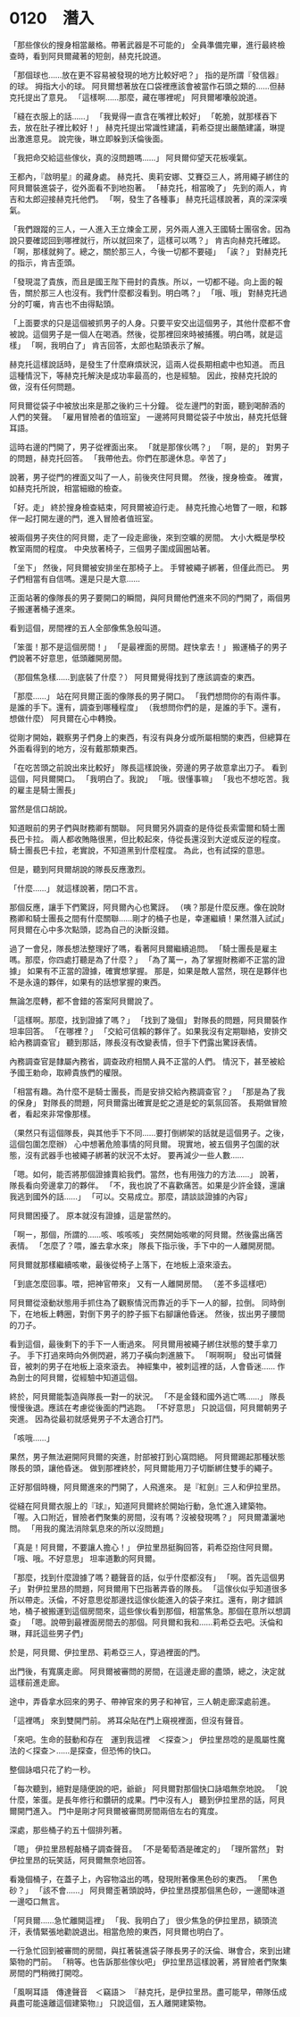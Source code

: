 # 0120　潛入

「那些傢伙的搜身相當嚴格。帶著武器是不可能的」
全員準備完畢，進行最終檢查時，看到阿貝爾藏著的短劍，赫克托說道。

「那個球也……放在更不容易被發現的地方比較好吧？」
指的是所謂『發信器』的球。
拇指大小的球。
阿貝爾想著放在口袋裡應該會被當作石頭之類的……但赫克托提出了意見。
「這樣啊……那麼，藏在哪裡呢」
阿貝爾嘟囔般說道。

「縫在衣服上的話……」
「我覺得一直含在嘴裡比較好」
「乾脆，就那樣吞下去，放在肚子裡比較好！」
赫克托提出常識性建議，莉希亞提出嚴酷建議，琳提出激進意見。
說完後，琳立即躲到沃倫後面。

「我把命交給這些傢伙，真的沒問題嗎……」
阿貝爾仰望天花板嘆氣。

王都內，『啟明星』的藏身處。
赫克托、奧莉安娜、艾賽亞三人，將用繩子綁住的阿貝爾裝進袋子，從外面看不到地抱著。
「赫克托，相當晚了」
先到的兩人，肯吉和太郎迎接赫克托他們。
「啊，發生了各種事」
赫克托這樣說著，真的深深嘆氣。

「我們跟蹤的三人，一人進入王立煉金工房，另外兩人進入王國騎士團宿舍。因為說只要確認回到哪裡就行，所以就回來了，這樣可以嗎？」
肯吉向赫克托確認。
「啊，那樣就夠了。總之，關於那三人，今後一切都不要碰」
「誒？」
對赫克托的指示，肯吉歪頭。

「發現混了貴族，而且是國王陛下冊封的貴族。所以，一切都不碰。向上面的報告，關於那三人也沒有。我們什麼都沒看到。明白嗎？」
「哦、哦」
對赫克托過分的叮囑，肯吉也不由得點頭。

「上面要求的只是這個被抓男子的人身。只要平安交出這個男子，其他什麼都不會被說。這個男子是一個人在喝酒。然後，從那裡回來時被捕獲。明白嗎，就是這樣」
「啊，我明白了」
肯吉回答，太郎也點頭表示了解。

赫克托這樣說話時，是發生了什麼麻煩狀況，這兩人從長期相處中也知道。
而且這種情況下，等赫克托解決是成功率最高的，也是經驗。
因此，按赫克托說的做，沒有任何問題。

阿貝爾從袋子中被放出來是那之後約三十分鐘。
從左邊門的對面，聽到喝醉酒的人們的笑聲。
「雇用冒險者的值班室」
一邊將阿貝爾從袋子中放出，赫克托低聲耳語。

這時右邊的門開了，男子從裡面出來。
「就是那傢伙嗎？」
「啊，是的」
對男子的問題，赫克托回答。
「我帶他去。你們在那邊休息。辛苦了」

說著，男子從門的裡面又叫了一人，前後夾住阿貝爾。
然後，搜身檢查。
確實，如赫克托所說，相當細緻的檢查。

「好。走」
終於搜身檢查結束，阿貝爾被迫行走。
赫克托擔心地瞥了一眼，和夥伴一起打開左邊的門，進入冒險者值班室。

被兩個男子夾住的阿貝爾，走了一段走廊後，來到空曠的房間。
大小大概是學校教室兩間的程度。
中央放著椅子，三個男子圍成圓圈站著。

「坐下」
然後，阿貝爾被安排坐在那椅子上。
手臂被繩子綁著，但僅此而已。
男子們相當有自信嗎。還是只是大意……

正面站著的像隊長的男子要開口的瞬間，與阿貝爾他們進來不同的門開了，兩個男子搬運著桶子進來。

看到這個，房間裡的五人全部像焦急般叫道。

「笨蛋！那不是這個房間！」
「是最裡面的房間。趕快拿去！」
搬運桶子的男子們說著不好意思，低頭離開房間。

（那個焦急樣……到底裝了什麼？）
阿貝爾覺得找到了應該調查的東西。

「那麼……」
站在阿貝爾正面的像隊長的男子開口。
「我們想問你的有兩件事。是誰的手下。還有，調查到哪種程度」
（我想問你們的是，是誰的手下。還有，想做什麼）
阿貝爾在心中轉換。

從剛才開始，觀察男子們身上的東西，有沒有與身分或所屬相關的東西，但總算在外面看得到的地方，沒有戴那類東西。

「在吃苦頭之前說出來比較好」
隊長這樣說後，旁邊的男子故意拿出刀子。
看到這個，阿貝爾開口。
「我明白了。我說」
「哦。很懂事嘛」
「我也不想吃苦。我的雇主是騎士團長」

當然是信口胡說。

知道眼前的男子們與財務卿有關聯。
阿貝爾另外調查的是侍從長索雷爾和騎士團長巴卡拉。
兩人都收賄賂很黑，但比較起來，侍從長還沒到大逆或反逆的程度。
騎士團長巴卡拉，老實說，不知道黑到什麼程度。
為此，也有試探的意思。

但是，聽到阿貝爾胡說的隊長反應激烈。

「什麼……」
就這樣說著，閉口不言。

那個反應，讓手下們驚訝，阿貝爾內心也驚訝。
（咦？那是什麼反應。像在說財務卿和騎士團長之間有什麼關聯……剛才的桶子也是，幸運繼續！果然潛入試試」
阿貝爾在心中多次點頭，認為自己的決斷沒錯。

過了一會兒，隊長想法整理好了嗎，看著阿貝爾繼續追問。
「騎士團長是雇主嗎。那麼，你四處打聽是為了什麼？」
「為了萬一，為了掌握財務卿不正當的證據」
如果有不正當的證據，確實想掌握。
那是，如果是敵人當然，現在是夥伴也不是永遠的夥伴，如果有的話想掌握的東西。

無論怎麼轉，都不會錯的答案阿貝爾說了。

「這樣啊。那麼，找到證據了嗎？」
「找到了幾個」
對隊長的問題，阿貝爾裝作坦率回答。
「在哪裡？」
「交給可信賴的夥伴了。如果我沒有定期聯絡，安排交給內務調查官」
聽到那話，隊長沒有改變表情，但手下們露出驚訝表情。

內務調查官是隸屬內務省，調查政府相關人員不正當的人們。
情況下，甚至被給予國王勅命，取締貴族們的權限。

「相當有趣。為什麼不是騎士團長，而是安排交給內務調查官？」
「那是為了我的保身」
對隊長的問題，阿貝爾露出確實是蛇之道是蛇的氣氛回答。
長期做冒險者，看起來非常像那樣。

（果然只有這個隊長，與其他手下不同……要打倒綁架的話就是這個男子。之後，這個包圍怎麼辦）
心中想著危險事情的阿貝爾。
現實地，被五個男子包圍的狀態，沒有武器手也被繩子綁著的狀況不太好。
要再減少一些人數……

「嗯。如何，能否將那個證據賣給我們。當然，也有用強力的方法……」
說著，隊長看向旁邊拿刀的夥伴。
「不，我也說了不喜歡痛苦。如果是少許金錢，還讓我逃到國外的話……」
「可以。交易成立。那麼，請談談證據的內容」

阿貝爾困擾了。
原本就沒有證據，這是當然的。

「啊ー，那個，所謂的……咳、咳咳咳」
突然開始咳嗽的阿貝爾。然後露出痛苦表情。
「怎麼了？喂，誰去拿水來」
隊長下指示後，手下中的一人離開房間。

阿貝爾就那樣繼續咳嗽，最後從椅子上落下，在地板上滾來滾去。

「到底怎麼回事。喂，把神官帶來」
又有一人離開房間。
（差不多這樣吧）

阿貝爾從滾動狀態用手抓住為了觀察情況而靠近的手下一人的腳，拉倒。
同時倒下，在地板上轉圈，對倒下男子的脖子振下右腳讓他昏迷。
然後，拔出男子腰間的刀子。

看到這個，最後剩下的手下一人衝過來。
阿貝爾用被繩子綁住狀態的雙手拿刀子。
手下打過來時向外側閃避，將刀子橫向刺進腋下。
「啊啊啊」
發出可憐聲音，被刺的男子在地板上滾來滾去。
神經集中，被刺這裡的話，人會昏迷……
作為劍士的阿貝爾，從經驗中知道這個。

終於，阿貝爾能製造與隊長一對一的狀況。
「不是金錢和國外逃亡嗎……」
隊長慢慢後退。應該在考慮從後面的門逃跑。
「不好意思」
只說這個，阿貝爾朝男子突進。
因為從最初就感覺男子不太適合打鬥。

「咳哦……」

果然，男子無法避開阿貝爾的突進，肘部被打到心窩悶絕。
阿貝爾踢起那種狀態隊長的頭，讓他昏迷。
做到那裡終於，阿貝爾能用刀子切斷綁住雙手的繩子。

正好那個時機，阿貝爾進來的門開了，人飛進來。
是『紅劍』三人和伊拉里昂。

從縫在阿貝爾衣服上的『球』，知道阿貝爾終於開始行動，急忙進入建築物。
「喔。入口附近，冒險者們聚集的房間，沒有嗎？沒被發現嗎？」
阿貝爾瀟灑地問。
「用我的魔法消除氣息來的所以沒問題」

「真是！阿貝爾，不要讓人擔心！」
伊拉里昂挺胸回答，莉希亞抱住阿貝爾。
「哦、哦。不好意思」
坦率道歉的阿貝爾。

「那麼，找到什麼證據了嗎？聽聲音的話，似乎什麼都沒有」
「啊。首先這個男子」
對伊拉里昂的問題，阿貝爾用下巴指著弄昏的隊長。
「這傢伙似乎知道很多所以帶走。沃倫，不好意思從那邊找這傢伙能進入的袋子來扛。還有，剛才錯誤地，桶子被搬運到這個房間來，這些傢伙看到那個，相當焦急。那個在意所以想調查」
「嗯。說帶到最裡面房間去的那個。阿貝爾和我和……莉希亞去吧。沃倫和琳，拜託這些男子們」

於是，阿貝爾、伊拉里昂、莉希亞三人，穿過裡面的門。

出門後，有寬廣走廊。
阿貝爾被審問的房間，在這邊走廊的盡頭，總之，決定就這樣前進走廊。

途中，弄昏拿水回來的男子、帶神官來的男子和神官，三人朝走廊深處前進。

「這裡嗎」
來到雙開門前。
將耳朵貼在門上窺視裡面，但沒有聲音。

「來吧。生命的鼓動和存在　運到我這裡　＜探查＞」
伊拉里昂唸的是風屬性魔法的＜探查＞……是探查，但恐怖的快口。

整個詠唱只花了約一秒。

「每次聽到，絕對是隨便說的吧，爺爺」
阿貝爾對那個快口詠唱無奈地說。
「說什麼，笨蛋。是長年修行和鑽研的成果。門中沒有人」
聽到伊拉里昂的話，阿貝爾開門進入。
門中是剛才阿貝爾被審問房間兩倍左右的寬度。

深處，那些桶子約五十個排列著。

「嗯」
伊拉里昂輕敲桶子調查聲音。
「不是葡萄酒是確定的」
「理所當然」
對伊拉里昂的玩笑話，阿貝爾無奈地回答。

看幾個桶子，在蓋子上，內容物溢出的嗎，發現附著像黑色砂的東西。
「黑色砂？」
「該不會……」
阿貝爾歪著頭說時，伊拉里昂摸那個黑色砂，一邊聞味道一邊啞口無言。

「阿貝爾……急忙離開這裡」
「我、我明白了」
很少焦急的伊拉里昂，額頭流汗，表情緊張地勸說退出。相當危險的東西，阿貝爾也明白了。

一行急忙回到被審問的房間，與扛著裝進袋子隊長男子的沃倫、琳會合，來到出建築物的門前。
「稍等。也告訴那些傢伙吧」
伊拉里昂這樣說著，將冒險者們聚集房間的門稍微打開唸。

「風啊耳語　傳達聲音　＜竊語＞　『赫克托，是伊拉里昂。盡可能早，帶隊伍成員盡可能遠離這個建築物』」
只說這個，五人離開建築物。